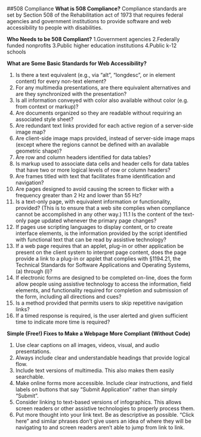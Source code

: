 ##508 Compliance
**What is 508 Compliance?**
Compliance standards are set by Section 508 of the Rehabilitation act of 1973 that requires federal agencies and government institutions to provide software and web accessibility to people with disabilities.

**Who Needs to be 508 Compliant?**
1.Government agencies
2.Federally funded nonprofits
3.Public higher education institutions
4.Public k-12 schools

**What are Some Basic Standards for Web Accessibility?**
1. Is there a text equivalent (e.g., via “alt”, “longdesc”, or in element content) for every non-text element?
2. For any multimedia presentations, are there equivalent alternatives and are they synchronized with the presentation?
3. Is all information conveyed with color also available without color (e.g. from context or markup)?
4. Are documents organized so they are readable without requiring an associated style sheet? 
5. Are redundant text links provided for each active region of a server-side image map?
6. Are client-side image maps provided, instead of server-side image maps (except where the regions cannot be defined with an available geometric shape)?
7. Are row and column headers identified for data tables?
8. Is markup used to associate data cells and header cells for data tables that have two or more logical levels of row or column headers?
9. Are frames titled with text that facilitates frame identification and navigation?
10. Are pages designed to avoid causing the screen to flicker with a frequency greater than 2 Hz and lower than 55 Hz?
11. Is a text-only page, with equivalent information or functionality, provided? (This is to ensure that a web site complies when compliance cannot be accomplished in any other way.) 
  11.1 Is the content of the text-only page updated whenever the primary page changes?
12. If pages use scripting languages to display content, or to create interface elements, is the information provided by the script identified with functional text that can be read by assistive technology?
13. If a web page requires that an applet, plug-in or other application be present on the client system to interpret page content, does the page provide a link to a plug-in or applet that complies with §1194.21, the Technical Standards for Software Applications and Operating Systems, (a) through (l)?
14. If electronic forms are designed to be completed on-line, does the form allow people using assistive technology to access the information, field elements, and functionality required for completion and submission of the form, including all directions and cues? 
15. Is a method provided that permits users to skip repetitive navigation links? 
16. If a timed response is required, is the user alerted and given sufficient time to indicate more time is required?

**Simple (Free!) Fixes to Make a Webpage More Compliant (Without Code)**
1. Use clear captions on all images, videos, visual, and audio presentations.
2. Always include clear and understandable headings that provide logical flow.
3. Include text versions of multimedia. This also makes them easily searchable.
4. Make online forms more accessible. Include clear instructions, and field labels on buttons that say “Submit Application” rather than simply “Submit”.
5. Consider linking to text-based versions of infographics. This allows screen readers or other assistive technologies to properly process them.
6. Put more thought into your link text. Be as descriptive as possible. “Click here” and similar phrases don’t give users an idea of where they will be navigating to and screen readers aren’t able to jump from link to link.

